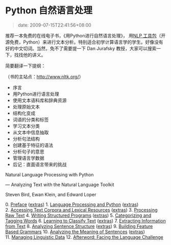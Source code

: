 # Python 自然语言处理
>date: 2009-07-15T22:41:56+08:00


推荐一本免费的在线电子书，《用Python进行自然语言处理》， 用[NLP 工具包](https://www.google.com/search?hl=en&q=nlp+toolkit+python)（开源免费，Python）来进行文本分析。特别适合初学计算语言学的学生。好像没有好的中文切词。当然，免不了需要提一下 Dan Jurafsky 教授，大家可以搜索一下，找找他的讲义。


简要翻译一下提纲：



（书的主站点：<http://www.nltk.org/>）


* 序言
* 用Python进行语言处理
* 使用文本语料库和辞典资源
* 处理原始文本
* 结构化变成
* 词语的分类和标签
* 学习文本分类
* 从文本中信息抽取
* 分析句法结构
* 创建基于特征的语法
* 分析句子的意思
* 管理语言学数据
* 后记：直面语言带来的挑战


Natural Language Processing with Python  

— Analyzing Text with the Natural Language Toolkit


Steven Bird, Ewan Klein, and Edward Loper



0. [Preface](https://nltk.googlecode.com/svn/trunk/doc/book/ch00.html) ([extras](https://nltk.googlecode.com/svn/trunk/doc/book/ch00-extras.html)) 
1. [Language Processing and Python](https://nltk.googlecode.com/svn/trunk/doc/book/ch01.html) ([extras](https://nltk.googlecode.com/svn/trunk/doc/book/ch01-extras.html)) 
2. [Accessing Text Corpora and Lexical Resources](https://nltk.googlecode.com/svn/trunk/doc/book/ch02.html) ([extras](https://nltk.googlecode.com/svn/trunk/doc/book/ch02-extras.html)) 
3. [Processing Raw Text](https://nltk.googlecode.com/svn/trunk/doc/book/ch03.html)
4. [Writing Structured Programs](https://nltk.googlecode.com/svn/trunk/doc/book/ch04.html) ([extras](https://nltk.googlecode.com/svn/trunk/doc/book/ch04-extras.html)) 
5. [Categorizing and Tagging Words](https://nltk.googlecode.com/svn/trunk/doc/book/ch05.html)
6. [Learning to Classify Text](https://nltk.googlecode.com/svn/trunk/doc/book/ch06.html) ([extras](https://nltk.googlecode.com/svn/trunk/doc/book/ch06-extras.html)) 
7. [Extracting Information from Text](https://nltk.googlecode.com/svn/trunk/doc/book/ch07.html)
8. [Analyzing Sentence Structure](https://nltk.googlecode.com/svn/trunk/doc/book/ch08.html) ([extras](https://nltk.googlecode.com/svn/trunk/doc/book/ch08-extras.html)) 
9. [Building Feature Based Grammars](https://nltk.googlecode.com/svn/trunk/doc/book/ch09.html)
10. [Analyzing the Meaning of Sentences](https://nltk.googlecode.com/svn/trunk/doc/book/ch10.html) ([extras](https://nltk.googlecode.com/svn/trunk/doc/book/ch10-extras.html)) 
11. [Managing Linguistic Data](https://nltk.googlecode.com/svn/trunk/doc/book/ch11.html)
12. [Afterword: Facing the Language Challenge](https://nltk.googlecode.com/svn/trunk/doc/book/ch12.html)


